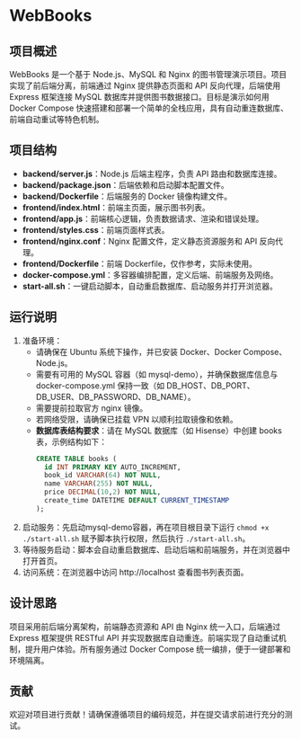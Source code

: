 # WebBooks

## 项目概述
WebBooks 是一个基于 Node.js、MySQL 和 Nginx 的图书管理演示项目。项目实现了前后端分离，前端通过 Nginx 提供静态页面和 API 反向代理，后端使用 Express 框架连接 MySQL 数据库并提供图书数据接口。目标是演示如何用 Docker Compose 快速搭建和部署一个简单的全栈应用，具有自动重连数据库、前端自动重试等特色机制。

## 项目结构
- **backend/server.js**：Node.js 后端主程序，负责 API 路由和数据库连接。
- **backend/package.json**：后端依赖和启动脚本配置文件。
- **backend/Dockerfile**：后端服务的 Docker 镜像构建文件。
- **frontend/index.html**：前端主页面，展示图书列表。
- **frontend/app.js**：前端核心逻辑，负责数据请求、渲染和错误处理。
- **frontend/styles.css**：前端页面样式表。
- **frontend/nginx.conf**：Nginx 配置文件，定义静态资源服务和 API 反向代理。
- **frontend/Dockerfile**：前端 Dockerfile，仅作参考，实际未使用。
- **docker-compose.yml**：多容器编排配置，定义后端、前端服务及网络。
- **start-all.sh**：一键启动脚本，自动重启数据库、启动服务并打开浏览器。

## 运行说明
1. 准备环境：
   - 请确保在 Ubuntu 系统下操作，并已安装 Docker、Docker Compose、Node.js。
   - 需要有可用的 MySQL 容器（如 mysql-demo），并确保数据库信息与 docker-compose.yml 保持一致（如 DB_HOST、DB_PORT、DB_USER、DB_PASSWORD、DB_NAME）。
   - 需要提前拉取官方 nginx 镜像。
   - 若网络受限，请确保已挂载 VPN 以顺利拉取镜像和依赖。
   - **数据库表结构要求**：请在 MySQL 数据库（如 Hisense）中创建 books 表，示例结构如下：
     ```sql
     CREATE TABLE books (
       id INT PRIMARY KEY AUTO_INCREMENT,
       book_id VARCHAR(64) NOT NULL,
       name VARCHAR(255) NOT NULL,
       price DECIMAL(10,2) NOT NULL,
       create_time DATETIME DEFAULT CURRENT_TIMESTAMP
     );
     ```
2. 启动服务：先启动mysql-demo容器，再在项目根目录下运行 `chmod +x ./start-all.sh` 赋予脚本执行权限，然后执行 `./start-all.sh`。
3. 等待服务启动：脚本会自动重启数据库、启动后端和前端服务，并在浏览器中打开首页。
4. 访问系统：在浏览器中访问 http://localhost 查看图书列表页面。

## 设计思路
项目采用前后端分离架构，前端静态资源和 API 由 Nginx 统一入口，后端通过 Express 框架提供 RESTful API 并实现数据库自动重连。前端实现了自动重试机制，提升用户体验。所有服务通过 Docker Compose 统一编排，便于一键部署和环境隔离。

## 贡献
欢迎对项目进行贡献！请确保遵循项目的编码规范，并在提交请求前进行充分的测试。